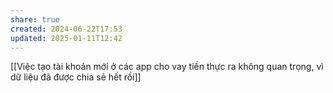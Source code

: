 ```yaml
---
share: true
created: 2024-06-22T17:53
updated: 2025-01-11T12:42
---
```

[[Việc tạo tài khoản mới ở các app cho vay tiền thực ra không quan trọng, vì dữ liệu đã được chia sẻ hết rồi]]
